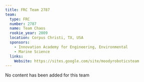 ```yaml
---
title: FRC Team 2787
team:
  type: FRC
  number: 2787
  name: Team Chaos
  rookie_year: 2009
  location: Corpus Christi, TX, USA
  sponsors:
    - Innovation Academy for Engineering, Environmental
    - Marine Science
  links:
    Website: https://sites.google.com/site/moodyroboticsteam
---
```

No content has been added for this team